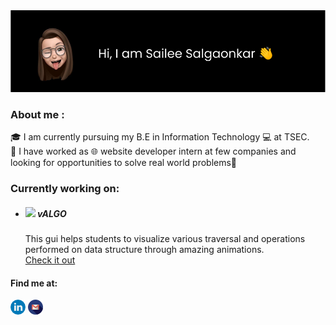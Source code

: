 
<div id="profile">
  <img src="assests/aboutme.svg">
  <div class="about-me">
    <h3>About me : </h3>
    <p>🎓 I am currently pursuing my B.E in Information Technology 💻 at TSEC.</br>
    💼 I have worked as 🌐 website developer intern at few companies and looking for opportunities to solve real world problems🌟<br>
    </p>
  </div>
  <div>
  <h3>Currently working on: </h3>
    
  <ul>
    <li><h5><img src="https://github.com/sailee14032000/vALGO/blob/main/logos/png/mimg4.png" width="18px"> vALGO</h5>
      <span>This gui helps students to visualize various traversal and operations performed on data structure through amazing animations.<br>
        <a href="https://github.com/sailee14032000/vALGO">Check it out</a></span>
    </li>
  </ul>
  </div>
  <div class="social-links">
    <h4>Find me at:</h4>
    <a href="https://www.linkedin.com/in/sailee-salgaonkar-1403/"><img src="assests/linkedin.png"></a>
    <a href="mailto:sailees14032000@gmail.com"><img src="assests/gmail.png"></a>
  </div>
  
  
</div>
<!--
**sailee14032000/sailee14032000** is a ✨ _special_ ✨ repository because its `README.md` (this file) appears on your GitHub profile.

Here are some ideas to get you started:

- 🔭 I’m currently working on ...
- 🌱 I’m currently learning ...
- 👯 I’m looking to collaborate on ...
- 🤔 I’m looking for help with ...
- 💬 Ask me about ...
- 📫 How to reach me: ...
- 😄 Pronouns: ...
- ⚡ Fun fact: ...
-->
